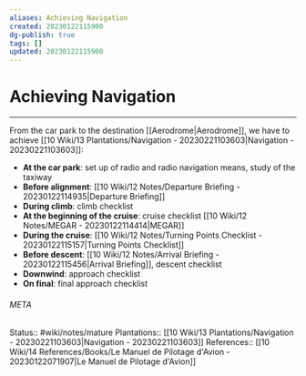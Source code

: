 ```yaml
---
aliases: Achieving Navigation
created: 20230122115900
dg-publish: true
tags: []
updated: 20230122115900
---
```

# Achieving Navigation
---
From the car park to the destination [[Aerodrome\|Aerodrome]], we have to achieve [[10 Wiki/13 Plantations/Navigation - 20230221103603\|Navigation - 20230221103603]]:
- **At the car park**: set up of radio and radio navigation means, study of the taxiway
- **Before alignment**: [[10 Wiki/12 Notes/Departure Briefing - 20230122114935\|Departure Briefing]]
- **During climb**: climb checklist
- **At the beginning of the cruise**: cruise checklist [[10 Wiki/12 Notes/MEGAR - 20230122114414\|MEGAR]]
- **During the cruise**: [[10 Wiki/12 Notes/Turning Points Checklist - 20230122115157\|Turning Points Checklist]]
- **Before descent**: [[10 Wiki/12 Notes/Arrival Briefing - 20230122115456\|Arrival Briefing]], descent checklist
- **Downwind**: approach checklist
- **On final**: final approach checklist



###### META
Status:: #wiki/notes/mature 
Plantations:: [[10 Wiki/13 Plantations/Navigation - 20230221103603\|Navigation - 20230221103603]]
References:: [[10 Wiki/14 References/Books/Le Manuel de Pilotage d'Avion - 20230122071907\|Le Manuel de Pilotage d'Avion]]
